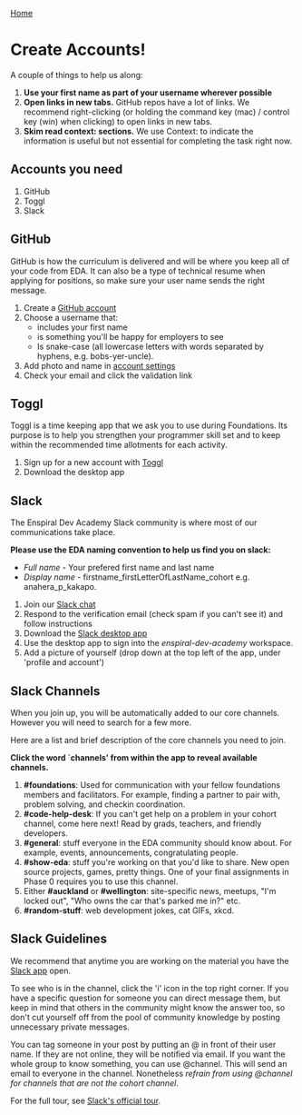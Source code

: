 [Home](README.md)

# Create Accounts!

A couple of things to help us along:

1. **Use your first name as part of your username wherever possible**
2. **Open links in new tabs.** GitHub repos have a lot of links. We recommend right-clicking (or holding the command key (mac) / control key (win) when clicking) to open links in new tabs.
3. **Skim read context: sections.** We use Context: to indicate the information is useful but not essential for completing the task right now.

## Accounts you need

1. GitHub
2. Toggl
3. Slack

## GitHub
GitHub is how the curriculum is delivered and will be where you keep all of your code from EDA. It can also be a type of technical resume when applying for positions, so make sure your user name sends the right message.

1. Create a [GitHub account](https://github.com/)
2. Choose a username that:
    - includes your first name
    - is something you'll be happy for employers to see
    - Is snake-case (all lowercase letters with words separated by hyphens, e.g. bobs-yer-uncle).
3. Add photo and name in [account settings](https://github.com/settings/profile)
4. Check your email and click the validation link

## Toggl 
Toggl is a time keeping app that we ask you to use during Foundations. Its purpose is to help you strengthen your programmer skill set and to keep within the recommended time allotments for each activity. 

1. Sign up for a new account with [Toggl](https://toggl.com/)  
2. Download the desktop app 

## Slack
The Enspiral Dev Academy Slack community is where most of our communications take place.

__Please use the EDA naming convention to help us find you on slack:__
- _Full name_ - Your prefered first name and last name
- _Display name_ - firstname_firstLetterOfLastName_cohort e.g. anahera_p_kakapo.


1. Join our [Slack chat](https://goo.gl/p25Pgw)  
2. Respond to the verification email (check spam if you can't see it) and follow instructions
4. Download the [Slack desktop app](https://slack.com/app)
5. Use the desktop app to sign into the _enspiral-dev-academy_ workspace.
6. Add a picture of yourself (drop down at the top left of the app, under 'profile and account')

## Slack Channels
When you join up, you will be automatically added to our core channels. However you will need to search for a few more.

Here are a list and brief description of the core channels you need to join.

__Click the word `channels' from within the app to reveal available channels.__


1. **#foundations**: Used for communication with your fellow foundations members and facilitators. For example, finding a partner to pair with, problem solving, and checkin coordination.
2. **#code-help-desk**: If you can't get help on a problem in your cohort channel, come here next! Read by grads, teachers, and friendly developers.
3. **#general**: stuff everyone in the EDA community should know about. For example, events, announcements, congratulating people.
4. **#show-eda**: stuff you're working on that you'd like to share. New open source projects, games, pretty things. One of your final assignments in Phase 0 requires you to use this channel.
5. Either **#auckland** or **#wellington**: site-specific news, meetups, "I'm locked out", "Who owns the car that's parked me in?" etc.
6. **#random-stuff**: web development jokes, cat GIFs, xkcd.


## Slack Guidelines

We recommend that anytime you are working on the material you have the [Slack app](https://slack.com/downloads) open.

To see who is in the channel, click the 'i' icon in the top right corner. If you have a specific question for someone you can direct message them, but keep in mind that others in the community might know the answer too, so don't cut yourself off from the pool of community knowledge by posting unnecessary private messages.

You can tag someone in your post by putting an @ in front of their user name. If they are not online, they will be notified via email. If you want the whole group to know something, you can use @channel. This will send an email to everyone in the channel. Nonetheless *refrain from using @channel for channels that are not the cohort channel*.

For the full tour, see [Slack's official tour](https://enspiral-dev-academy.slack.com/is/team-communication).




